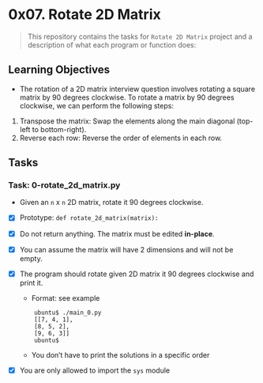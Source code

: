 # 0x07. Rotate 2D Matrix


> This repository contains the tasks for `Rotate 2D Matrix` project and a description of what each program or function does:


## Learning Objectives

* The rotation of a 2D matrix interview question involves rotating a square matrix by 90 degrees clockwise. To rotate a matrix by 90 degrees clockwise, we can perform the following steps:
1. Transpose the matrix: Swap the elements along the main diagonal (top-left to bottom-right).
2. Reverse each row: Reverse the order of elements in each row.


## Tasks

### Task: 0-rotate_2d_matrix.py

* Given an `n` x `n` 2D matrix, rotate it 90 degrees clockwise.
- [x] Prototype: `def rotate_2d_matrix(matrix):`
- [x] Do not return anything. The matrix must be edited **in-place**.
- [x] You can assume the matrix will have 2 dimensions and will not be empty.
- [x] The program should rotate given 2D matrix it 90 degrees clockwise and print it.
    * Format: see example
    ```
        ubuntu$ ./main_0.py
        [[7, 4, 1],
        [8, 5, 2],
        [9, 6, 3]]
        ubuntu$
    ```
    * You don’t have to print the solutions in a specific order
- [x] You are only allowed to import the `sys` module



